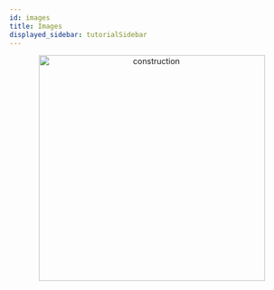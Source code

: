 ```yaml
---
id: images
title: Images
displayed_sidebar: tutorialSidebar
---
```



<p align="center">
  <img src="/SkyrimNet-GamePlugin/img/construction.png" alt="construction" width="400"/>
</p>